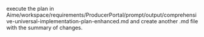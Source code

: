 execute the plan in Aime/workspace/requirements/ProducerPortal/prompt/output/comprehensive-universal-implementation-plan-enhanced.md and create another .md file with the summary of changes.